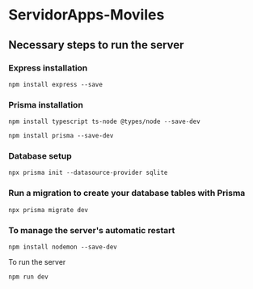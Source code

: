# ServidorApps-Moviles

## Necessary steps to run the server

### Express installation

`npm install express --save`

### Prisma installation

`npm install typescript ts-node @types/node --save-dev`

`npm install prisma --save-dev`

### Database setup

`npx prisma init --datasource-provider sqlite`

### Run a migration to create your database tables with Prisma

`npx prisma migrate dev`

### To manage the server's automatic restart

`npm install nodemon --save-dev`

To run the server

`npm run dev`
